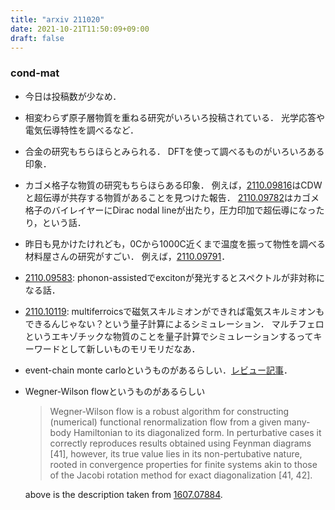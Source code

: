 ```yaml
---
title: "arxiv 211020"
date: 2021-10-21T11:50:09+09:00
draft: false
---
```

### cond-mat
  - 今日は投稿数が少なめ．
  - 相変わらず原子層物質を重ねる研究がいろいろ投稿されている．
    光学応答や電気伝導特性を調べるなど．
  - 合金の研究もちらほらとみられる．
    DFTを使って調べるものがいろいろある印象．
  - カゴメ格子な物質の研究もちらほらある印象．
    例えば，[2110.09816](https://arxiv.org/abs/2110.09816)はCDWと超伝導が共存する物質があることを見つけた報告．
    [2110.09782](https://arxiv.org/abs/2110.09782)はカゴメ格子のバイレイヤーにDirac nodal lineが出たり，圧力印加で超伝導になったり，という話．
  - 昨日も見かけたけれども，0Cから1000C近くまで温度を振って物性を調べる材料屋さんの研究がすごい．
    例えば，[2110.09791](https://arxiv.org/abs/2110.09791)．
  - [2110.09583](https://arxiv.org/abs/2110.09583):
    phonon-assistedでexcitonが発光するとスペクトルが非対称になる話．
  - [2110.10119](https://arxiv.org/abs/2110.10119): 
    multiferroicsで磁気スキルミオンができれば電気スキルミオンもできるんじゃない？という量子計算によるシミュレーション．
    マルチフェロというエキゾチックな物質のことを量子計算でシミュレーションするってキーワードとして新しいものモリモリだなあ．
  - event-chain monte carloというものがあるらしい．[レビュー記事](https://arxiv.org/abs/2102.07217)．
  - Wegner-Wilson flowというものがあるらしい
    > Wegner-Wilson flow is a robust algorithm for constructing (numerical) functional renormalization flow from a given many-body Hamiltonian to its diagonalized form.
    > In perturbative cases it correctly reproduces results obtained using Feynman diagrams [41],
    > however, its true value lies in its non-pertubative nature,
    > rooted in convergence properties for finite systems akin to those of the Jacobi rotation method for exact diagonalization [41, 42].

    above is the description taken from [1607.07884](https://arxiv.org/abs/1607.07884).
